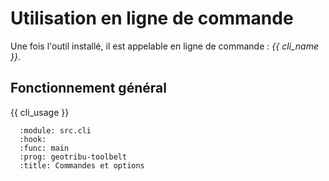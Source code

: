 # Utilisation en ligne de commande

Une fois l'outil installé, il est appelable en ligne de commande : *{{ cli_name }}*.

## Fonctionnement général

{{ cli_usage }}

```{sphinx_argparse_cli}
  :module: src.cli
  :hook:
  :func: main
  :prog: geotribu-toolbelt
  :title: Commandes et options
```
